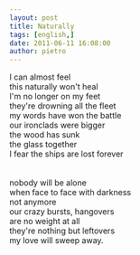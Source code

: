 ```yaml
---
layout: post
title: Naturally
tags: [english,]
date: 2011-06-11 16:08:00
author: pietro
---
```

<div dir="ltr" style="text-align: left">I can almost feel<br/>this naturally won't heal<br/>I'm no longer on my feet<br/>they're drowning all the fleet<br/>my words have won the battle<br/>our ironclads were bigger<br/>the wood has sunk<br/>the glass together<br/>I fear the ships are lost forever<br/><br/><br/>nobody will be alone<br/>when face to face with darkness<br/>not anymore<br/>our crazy bursts, hangovers<br/>are no weight at all<br/>they're nothing but leftovers<br/>my love will sweep away.<br/><br/>
